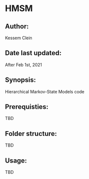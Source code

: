 # HMSM

## Author: 
Kessem Clein

## Date last updated:
After Feb 1st, 2021

## Synopsis: 
Hierarchical Markov-State Models code

## Prerequisties: 
TBD

## Folder structure:
TBD


## Usage:
TBD

